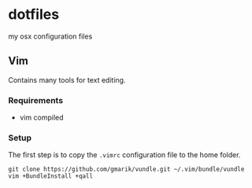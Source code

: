 # dotfiles
my osx configuration files


## Vim

Contains many tools for text editing.

### Requirements
* vim compiled

### Setup

The first step is to copy the `.vimrc` configuration file to the home folder.

```
git clone https://github.com/gmarik/vundle.git ~/.vim/bundle/vundle
vim +BundleInstall +qall
```
